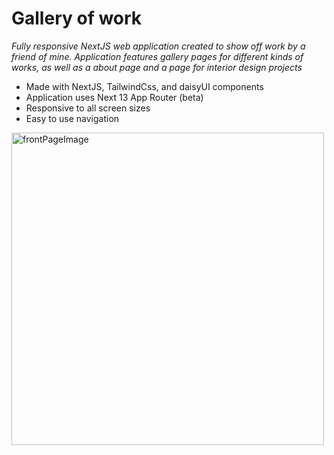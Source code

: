 # Gallery of work

*Fully responsive NextJS web application created to show off work by a friend of mine. Application features gallery pages for different kinds of works, as well as a about page and a page for interior design projects*

- Made with NextJS, TailwindCss, and daisyUI components
- Application uses Next 13 App Router (beta)
- Responsive to all screen sizes
- Easy to use navigation

<img alt="frontPageImage" src="/images/other/frontPageSs" height="500px">